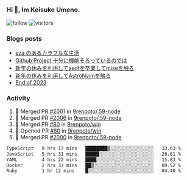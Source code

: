 ### Hi 👋, Im Keisuke Umeno.

<!--
**9renpoto/9renpoto** is a ✨ _special_ ✨ repository because its `README.md` (this file) appears on your GitHub profile.

Here are some ideas to get you started:

- 🔭 I’m currently working on ...
- 🌱 I’m currently learning ...
- 👯 I’m looking to collaborate on ...
- 🤔 I’m looking for help with ...
- 💬 Ask me about ...
- 📫 How to reach me: ...
- 😄 Pronouns: ...
- ⚡ Fun fact: ...
-->

![follow](https://img.shields.io/github/followers/9renpoto?label=Follow&style=social)
![visitors](https://komarev.com/ghpvc/?username=9renpoto&label=Profile%20views&color=0e75b6&style=flat)

### Blogs posts

<!-- BLOG-POST-LIST:START -->
- [eza のあるカラフルな生活](https://9renpoto.win/entry/2024/02/01/eza)
- [Github Project 十分に機能そろっているのでは](https://9renpoto.win/entry/2024/01/14/gh-projects)
- [新年の休みを利用してasdfを卒業してmiseを触る](https://9renpoto.win/entry/2024/01/07/mise)
- [新年の休みを利用してAstroNvimを触る](https://9renpoto.win/entry/2024/01/03/new-year-holidays)
- [End of 2023](https://9renpoto.win/entry/2023/12/31/end)
<!-- BLOG-POST-LIST:END -->

### Activity

<!--START_SECTION:activity-->
1. 🎉 Merged PR [#2001](https://github.com/9renpoto/.59-node/pull/2001) in [9renpoto/.59-node](https://github.com/9renpoto/.59-node)
2. 🎉 Merged PR [#2006](https://github.com/9renpoto/.59-node/pull/2006) in [9renpoto/.59-node](https://github.com/9renpoto/.59-node)
3. 🎉 Merged PR [#80](https://github.com/9renpoto/win/pull/80) in [9renpoto/win](https://github.com/9renpoto/win)
4. 💪 Opened PR [#80](https://github.com/9renpoto/win/pull/80) in [9renpoto/win](https://github.com/9renpoto/win)
5. 🎉 Merged PR [#2000](https://github.com/9renpoto/.59-node/pull/2000) in [9renpoto/.59-node](https://github.com/9renpoto/.59-node)
<!--END_SECTION:activity-->

<!--START_SECTION:waka-->

```txt
TypeScript   9 hrs 17 mins   ████████▒░░░░░░░░░░░░░░░░   33.63 %
JavaScript   5 hrs 31 mins   █████░░░░░░░░░░░░░░░░░░░░   20.01 %
YAML         4 hrs 22 mins   ████░░░░░░░░░░░░░░░░░░░░░   15.83 %
Docker       2 hrs 37 mins   ██▒░░░░░░░░░░░░░░░░░░░░░░   09.52 %
Ruby         1 hr 12 mins    █░░░░░░░░░░░░░░░░░░░░░░░░   04.40 %
```

<!--END_SECTION:waka-->
